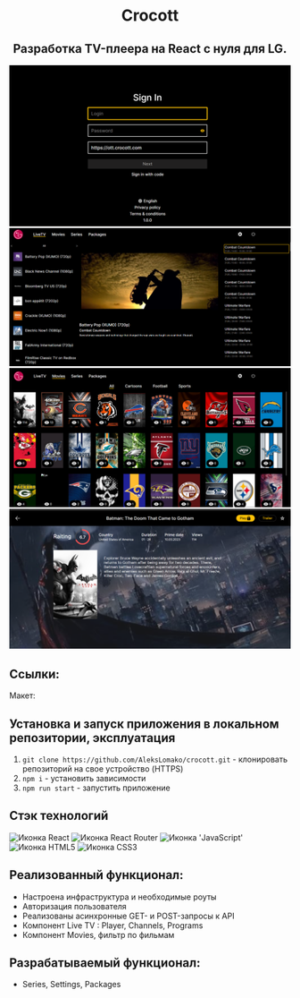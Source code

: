 <h1 align="center">Crocott</h1>
<h2 align="center">Разработка TV-плеера на React с нуля для LG.</h2>

<div align="center">
    <img width="600" src="./login.png" alt="Демонстрация формы авторизации">
    <img width="600" src="./screen.png" alt="Демонстрация стартовой страницы сайта">
    <img width="600" src="./movies.png" alt="Демонстрация фильмов">
    <img width="600" src="./movie.png" alt="Демонстрация карточки фильма">
</div>

## Cсылки:

Макет: 

## Установка и запуск приложения в локальном репозитории, эксплуатация
1. `git clone https://github.com/AleksLomako/crocott.git` - клонировать репозиторий на свое устройство (HTTPS)
2. `npm i` - установить зависимости
3. `npm run start` - запустить приложение

## Стэк технологий
<span>
  <img src="https://img.shields.io/badge/React-20232A?style=for-the-badge&logo=react&logoColor=61DAFB" alt="Иконка React">
  <img src="https://img.shields.io/badge/React_Router-CA4245?style=for-the-badge&logo=react-router&logoColor=white" alt="Иконка React Router">
  <img src="https://img.shields.io/badge/JavaScript-323330?style=for-the-badge&logo=javascript&logoColor=F7DF1E" alt="Иконка 'JavaScript'">
  <img src="https://img.shields.io/badge/HTML5-E34F26?style=for-the-badge&logo=html5&logoColor=white" alt="Иконка HTML5">
  <img src="https://img.shields.io/badge/CSS3-1572B6?style=for-the-badge&logo=css3&logoColor=white" alt="Иконка CSS3">
</span>

## Реализованный функционал:
- Настроена инфраструктура и необходимые роуты
- Авторизация пользователя
- Реализованы асинхронные GET- и POST-запросы к API
- Компонент Live TV : Player, Channels, Programs
- Компонент Movies, фильтр по фильмам

## Разрабатываемый функционал:
- Series, Settings, Packages